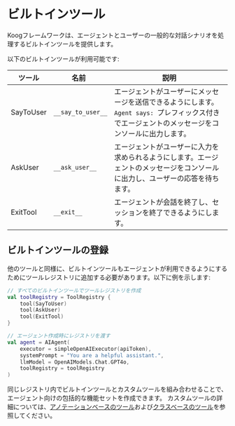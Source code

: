 # ビルトインツール

Koogフレームワークは、エージェントとユーザーの一般的な対話シナリオを処理するビルトインツールを提供します。

以下のビルトインツールが利用可能です:

| ツール | <div style="width:115px">名前</div> | 説明                                                                                                          |
|----------|-------------------------------------|-----------------------------------------------------------------------------------------------------------------------|
| SayToUser | `__say_to_user__`                  | エージェントがユーザーにメッセージを送信できるようにします。`Agent says: `プレフィックス付きでエージェントのメッセージをコンソールに出力します。 |
| AskUser  | `__ask_user__`                     | エージェントがユーザーに入力を求められるようにします。エージェントのメッセージをコンソールに出力し、ユーザーの応答を待ちます。       |
| ExitTool | `__exit__`                         | エージェントが会話を終了し、セッションを終了できるようにします。                                                    |

## ビルトインツールの登録

他のツールと同様に、ビルトインツールもエージェントが利用できるようにするためにツールレジストリに追加する必要があります。以下に例を示します:

<!--- INCLUDE
import ai.koog.agents.core.agent.AIAgent
import ai.koog.agents.core.tools.ToolRegistry
import ai.koog.agents.ext.tool.SayToUser
import ai.koog.agents.ext.tool.AskUser
import ai.koog.agents.ext.tool.ExitTool
import ai.koog.prompt.executor.clients.openai.OpenAIModels
import ai.koog.prompt.executor.llms.all.simpleOpenAIExecutor

const val apiToken = ""

-->
```kotlin
// すべてのビルトインツールでツールレジストリを作成
val toolRegistry = ToolRegistry {
    tool(SayToUser)
    tool(AskUser)
    tool(ExitTool)
}

// エージェント作成時にレジストリを渡す
val agent = AIAgent(
    executor = simpleOpenAIExecutor(apiToken),
    systemPrompt = "You are a helpful assistant.",
    llmModel = OpenAIModels.Chat.GPT4o,
    toolRegistry = toolRegistry
)

```
<!--- KNIT example-built-in-tools-01.kt -->

同じレジストリ内でビルトインツールとカスタムツールを組み合わせることで、エージェント向けの包括的な機能セットを作成できます。
カスタムツールの詳細については、[アノテーションベースのツール](annotation-based-tools.md)および[クラスベースのツール](class-based-tools.md)を参照してください。